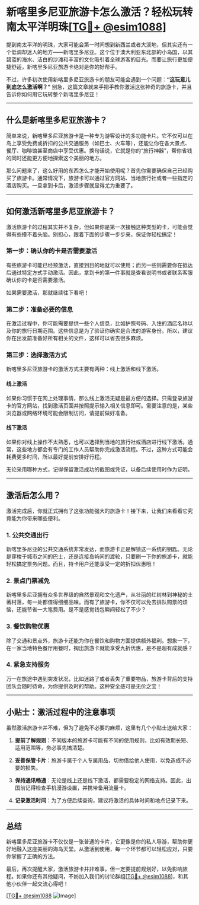 # 新喀里多尼亚旅游卡怎么激活？轻松玩转南太平洋明珠[[TG💪+ @esim1088](https://t.me/s/esim1088)]

提到南太平洋的明珠，大家可能会第一时间想到新西兰或者大溪地，但其实还有一个低调却迷人的地方——新喀里多尼亚。这个位于澳大利亚东北部的小岛国，以其碧蓝的海水、洁白的沙滩和丰富的文化吸引着全球游客的目光。而要让旅行更加便捷舒适，新喀里多尼亚旅游卡绝对是你的好帮手。

不过，许多初次使用新喀里多尼亚旅游卡的朋友可能会遇到一个问题：**“这玩意儿到底怎么激活啊？”** 别急，这篇文章就来手把手教你激活这张神奇的旅游卡，并且告诉你如何用它玩转整个新喀里多尼亚！

---

## 什么是新喀里多尼亚旅游卡？

简单来说，新喀里多尼亚旅游卡是一种专为游客设计的多功能卡片。它不仅可以在岛上享受免费或折扣的公共交通服务（如巴士、火车等），还能让你在各大景点、餐厅、咖啡馆甚至商店中享受优惠。换句话说，它就是你的“旅行神器”，帮你省钱的同时还能更方便地探索这个美丽的地方。

那么问题来了，这么好用的东西怎么才能开始使用呢？首先你需要确保自己已经购买了旅游卡。通常情况下，旅游卡可以通过官方网站、当地旅行社或者一些指定的酒店购买。一旦拿到卡后，激活步骤就显得尤为重要了。

---

## 如何激活新喀里多尼亚旅游卡？

激活旅游卡的过程其实并不复杂，但如果你是第一次接触这种类型的卡，可能会觉得有些摸不着头脑。别担心，跟着下面的步骤一步步来，保证你轻松搞定！

### **第一步：确认你的卡是否需要激活**
有些旅游卡可能已经预激活，直接到目的地就可以使用；而另一些则需要你在抵达后通过特定方式手动激活。因此，拿到卡的第一件事就是查看说明书或者联系客服确认你的卡是否需要激活。

如果需要激活，那就继续往下看吧！

### **第二步：准备必要的信息**
在激活过程中，你可能需要提供一些个人信息，比如护照号码、入住的酒店名称以及你的旅行日期范围。这些信息是为了验证你确实是合法的游客身份。所以，建议你在出发前准备好所有相关的文件，这样可以省去很多麻烦。

### **第三步：选择激活方式**
新喀里多尼亚旅游卡的激活方式主要有两种：线上激活和线下激活。

#### **线上激活**
如果你习惯于在网上处理事情，那么线上激活无疑是最方便的选择。只需登录旅游卡的官方网站，找到激活页面并按照提示输入相关信息即可。需要注意的是，某些浏览器或网络环境可能会限制访问，请提前做好准备。

#### **线下激活**
如果你对线上操作不太熟悉，也可以选择到当地的旅行社或酒店进行线下激活。通常，这些地方都会有专门的工作人员帮助你完成激活流程。不过，这种方式可能会耗费更多时间，所以最好提前安排好行程。

无论采用哪种方式，记得保留激活成功的截图或凭证，以备后续使用时作为证明。

---

## 激活后怎么用？

激活完成后，你就正式拥有了这张功能强大的旅游卡！接下来，让我们来看看它究竟能为你带来哪些便利。

### **1. 公共交通出行**
新喀里多尼亚的公共交通系统非常发达，而旅游卡正是解锁这一系统的钥匙。无论是穿梭于城市之间的巴士，还是连接岛屿间的渡轮，只要刷一下你的旅游卡，就能轻松搞定票务问题。而且，持卡用户还能享受一定的折扣优惠哦！

### **2. 景点门票减免**
新喀里多尼亚拥有众多世界级的自然景观和文化遗产，从壮丽的红树林到神秘的土著村落，每一处都值得细细品味。而有了旅游卡，你不仅可以免去排队购票的烦恼，还能节省一大笔费用。是不是感觉钱包瞬间轻松了不少？

### **3. 餐饮购物优惠**
除了交通和景点外，旅游卡还能为你在餐饮和购物方面提供额外福利。想象一下，在一家当地特色餐厅用餐时，掏出旅游卡就能享受九折优惠，是不是超有成就感？

### **4. 紧急支持服务**
万一在旅途中遇到突发状况，比如迷路了或者丢失了重要物品，旅游卡背后的支持团队会随时待命，为你提供及时的帮助。这种安全感可是无价之宝！

---

## 小贴士：激活过程中的注意事项

虽然激活旅游卡并不难，但为了避免不必要的麻烦，这里有几个小贴士送给大家：

1. **提前了解规则**：不同版本的旅游卡可能有不同的使用规则，比如有效期长短、适用范围等，务必事先搞清楚。
   
2. **妥善保管卡片**：旅游卡属于个人专属用品，切勿借给他人使用，以免造成不必要的损失。

3. **保持通讯畅通**：无论是线上还是线下激活，都需要稳定的网络支持。因此，出国前记得检查手机漫游设置，并携带备用流量卡。

4. **记录激活时间**：为了方便后续查询，建议将激活的具体时间和地点记录下来。

---

## 总结

新喀里多尼亚旅游卡不仅仅是一张普通的卡片，它更像是你的私人导游，帮助你更好地融入这座美丽的海岛天堂。从激活到使用，每一个环节都可以轻松应对，只要你掌握了正确的方法。

最后，再次提醒大家，激活旅游卡并非难事，但一定要提前规划好，以免影响旅程。如果你还有其他疑问，不妨加入我们的讨论群组[[TG💪+ @esim1088](https://t.me/s/esim1088)]，和其他小伙伴一起交流心得吧！

[[TG💪+ @esim1088](https://t.me/s/esim1088) ![Image](https://i.postimg.cc/4NQfJmqS/Snipaste-2025-05-13-00-14-12.png)]